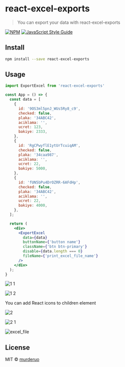# react-excel-exports

> You can export your data with react-excel-exports

[![NPM](https://img.shields.io/npm/v/react-excel-exporter.svg)](https://www.npmjs.com/package/react-excel-exporter) [![JavaScript Style Guide](https://img.shields.io/badge/code_style-standard-brightgreen.svg)](https://standardjs.com)

## Install

```bash
npm install --save react-excel-exports
```

## Usage

```jsx
import ExportExcel from 'react-excel-exports'

const App = () => {
  const data = [
    {
      id: '9OS3ml5pnJ_WUs5Ry8_c9',
      checked: false,
      plaka: '34ABC42',
      aciklama: '',
      ucret: 123,
      bakiye: 2333,
    },
    {
      id: 'RgCPwyflE1ytUrTcuiqAM',
      checked: false,
      plaka: '34caa987',
      aciklama: '',
      ucret: 22,
      bakiye: 5000,
    },
    {
      id: 'fUN5bPu4DrOZRR-6AFdHp',
      checked: false,
      plaka: '34ABC42',
      aciklama: '',
      ucret: 22,
      bakiye: 4000,
    },
  ];

  return (
    <div>
      <ExportExcel
        data={data}
        buttonName={'button name'}
        className={'btn btn-primary'}
        disable={data.length === 0}
        fileName={'print_excel_file_name'}
      />
    </div>
  );
}
```

![1 1](https://user-images.githubusercontent.com/10669515/229051737-fbeff563-8ff2-4d7d-8b59-04e9a9d7d3c4.PNG)

![1 2](https://user-images.githubusercontent.com/10669515/229051792-85107e93-7500-4fe9-a44b-e3c882b75b79.PNG)


You can add React icons to children element


![2](https://user-images.githubusercontent.com/10669515/229051809-166c3e2e-aa7b-473d-944a-33b5628ec556.PNG)


![2 1](https://user-images.githubusercontent.com/10669515/229051829-e4b41b1d-b373-498f-b0c2-cba500825680.PNG)


![excel_file](https://user-images.githubusercontent.com/10669515/229051857-dab106ae-4d8d-4240-8244-08ddc89fa693.PNG)



## License

MIT © [murderuo](https://github.com/murderuo)
